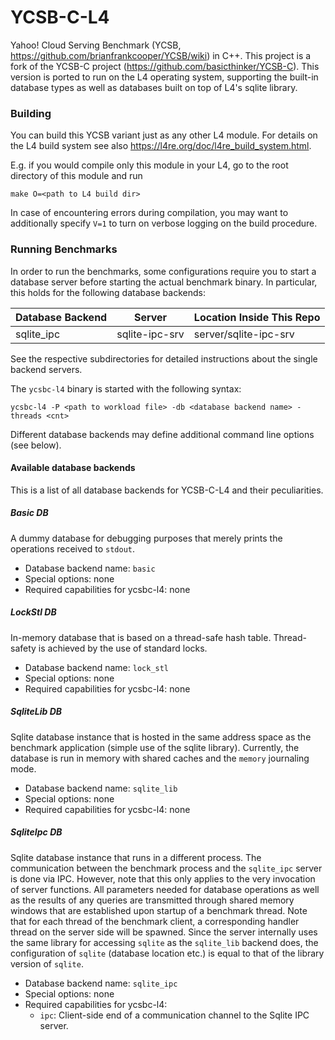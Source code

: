 # YCSB-C-L4

Yahoo! Cloud Serving Benchmark (YCSB, https://github.com/brianfrankcooper/YCSB/wiki)
in C++.
This project is a fork of the YCSB-C project (https://github.com/basicthinker/YCSB-C).
This version is ported to run on the L4 operating system, supporting the
built-in database types as well as databases built on top of L4's sqlite
library.

### Building

You can build this YCSB variant just as any other L4 module. For details on the
L4 build system see also <https://l4re.org/doc/l4re_build_system.html>.

E.g. if you would compile only this module in your L4, go to the root directory
of this module and run

```
make O=<path to L4 build dir>
```

In case of encountering errors during compilation, you may want to additionally
specify `V=1` to turn on verbose logging on the build procedure.

### Running Benchmarks

In order to run the benchmarks, some configurations require you to start
a database server before starting the actual benchmark binary. In particular,
this holds for the following database backends:

| Database Backend | Server         | Location Inside This Repo |
|------------------|----------------|---------------------------|
| sqlite\_ipc      | sqlite-ipc-srv | server/sqlite-ipc-srv     |

See the respective subdirectories for detailed instructions about the single
backend servers.

The `ycsbc-l4` binary is started with the following syntax:

```
ycsbc-l4 -P <path to workload file> -db <database backend name> -threads <cnt>
```

Different database backends may define additional command line options (see 
below).


#### Available database backends

This is a list of all database backends for YCSB-C-L4 and their peculiarities.

##### Basic DB

A dummy database for debugging purposes that merely prints the operations 
received to `stdout`.

- Database backend name: `basic`
- Special options: none
- Required capabilities for ycsbc-l4: none

##### LockStl DB

In-memory database that is based on a thread-safe hash table. Thread-safety is
achieved by the use of standard locks.

- Database backend name: `lock_stl`
- Special options: none
- Required capabilities for ycsbc-l4: none

##### SqliteLib DB

Sqlite database instance that is hosted in the same address space as the
benchmark application (simple use of the sqlite library). Currently, the
database is run in memory with shared caches and the `memory` journaling mode.

- Database backend name: `sqlite_lib`
- Special options: none
- Required capabilities for ycsbc-l4: none

##### SqliteIpc DB

Sqlite database instance that runs in a different process. The communication
between the benchmark process and the `sqlite_ipc` server is done via IPC.
However, note that this only applies to the very invocation of server functions.
All parameters needed for database operations as well as the results of any
queries are transmitted through shared memory windows that are established 
upon startup of a benchmark thread. Note that for each thread of the benchmark
client, a corresponding handler thread on the server side will be spawned.
Since the server internally uses the same library for accessing `sqlite` as the
`sqlite_lib` backend does, the configuration of `sqlite` (database location 
etc.) is equal to that of the library version of `sqlite`.

- Database backend name: `sqlite_ipc`
- Special options: none
- Required capabilities for ycsbc-l4:
    - `ipc`: Client-side end of a communication channel to the Sqlite IPC 
       server.
